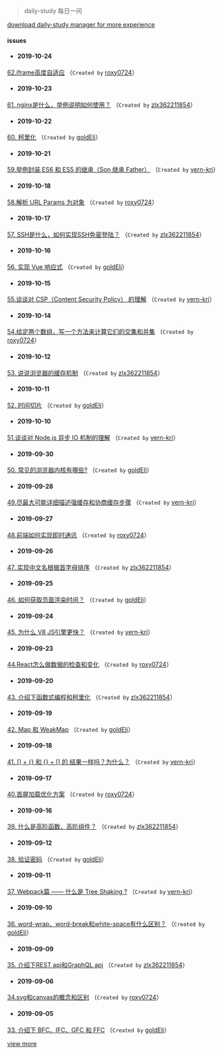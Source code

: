 
 > daily-study 每日一问

 [download daily-study manager for more experience](https://github.com/zlx362211854/issues-manager)
#### issues
* #### 2019-10-24
 [62.iframe高度自适应](https://github.com/zlx362211854/daily-study/issues/101) （`Created by` [roxy0724](https://github.com/roxy0724)）

* #### 2019-10-23
 [61. nginx是什么，举例说明如何使用？](https://github.com/zlx362211854/daily-study/issues/100) （`Created by` [zlx362211854](https://github.com/zlx362211854)）

* #### 2019-10-22
 [60. 柯里化](https://github.com/zlx362211854/daily-study/issues/99) （`Created by` [goldEli](https://github.com/goldEli)）

* #### 2019-10-21
 [59.举例封装 ES6 和 ES5 的继承（Son 继承 Father）](https://github.com/zlx362211854/daily-study/issues/98) （`Created by` [vern-kri](https://github.com/vern-kri)）

* #### 2019-10-18
 [58.解析 URL Params 为对象](https://github.com/zlx362211854/daily-study/issues/97) （`Created by` [roxy0724](https://github.com/roxy0724)）

* #### 2019-10-17
 [57. SSH是什么，如何实现SSH免密登陆？](https://github.com/zlx362211854/daily-study/issues/96) （`Created by` [zlx362211854](https://github.com/zlx362211854)）

* #### 2019-10-16
 [56. 实现 Vue 响应式](https://github.com/zlx362211854/daily-study/issues/95) （`Created by` [goldEli](https://github.com/goldEli)）

* #### 2019-10-15
 [55.谈谈对 CSP（Content Security Policy） 的理解](https://github.com/zlx362211854/daily-study/issues/94) （`Created by` [vern-kri](https://github.com/vern-kri)）

* #### 2019-10-14
 [54.给定两个数组，写一个方法来计算它们的交集和并集](https://github.com/zlx362211854/daily-study/issues/93) （`Created by` [roxy0724](https://github.com/roxy0724)）

* #### 2019-10-12
 [53. 说说浏览器的缓存机制](https://github.com/zlx362211854/daily-study/issues/92) （`Created by` [zlx362211854](https://github.com/zlx362211854)）

* #### 2019-10-11
 [52. 时间切片](https://github.com/zlx362211854/daily-study/issues/90) （`Created by` [goldEli](https://github.com/goldEli)）

* #### 2019-10-10
 [51.谈谈对 Node.js 异步 IO 机制的理解](https://github.com/zlx362211854/daily-study/issues/89) （`Created by` [vern-kri](https://github.com/vern-kri)）

* #### 2019-09-30
 [50. 常见的浏览器内核有哪些?](https://github.com/zlx362211854/daily-study/issues/88) （`Created by` [goldEli](https://github.com/goldEli)）

* #### 2019-09-28
 [49.尽最大可能详细描述强缓存和协商缓存步骤](https://github.com/zlx362211854/daily-study/issues/87) （`Created by` [vern-kri](https://github.com/vern-kri)）

* #### 2019-09-27
 [48.前端如何实现即时通讯](https://github.com/zlx362211854/daily-study/issues/86) （`Created by` [roxy0724](https://github.com/roxy0724)）

* #### 2019-09-26
 [47. 实现中文名根据首字母排序](https://github.com/zlx362211854/daily-study/issues/85) （`Created by` [zlx362211854](https://github.com/zlx362211854)）

* #### 2019-09-25
 [46. 如何获取页面渲染时间？](https://github.com/zlx362211854/daily-study/issues/84) （`Created by` [goldEli](https://github.com/goldEli)）

* #### 2019-09-24
 [45. 为什么 V8 JS引擎更快？](https://github.com/zlx362211854/daily-study/issues/83) （`Created by` [vern-kri](https://github.com/vern-kri)）

* #### 2019-09-23
 [44.React怎么做数据的检查和变化](https://github.com/zlx362211854/daily-study/issues/82) （`Created by` [roxy0724](https://github.com/roxy0724)）

* #### 2019-09-20
 [43. 介绍下函数式编程和柯里化](https://github.com/zlx362211854/daily-study/issues/81) （`Created by` [zlx362211854](https://github.com/zlx362211854)）

* #### 2019-09-19
 [42. Map 和 WeakMap](https://github.com/zlx362211854/daily-study/issues/80) （`Created by` [goldEli](https://github.com/goldEli)）

* #### 2019-09-18
 [41. [] + {} 和 {} + [] 的 结果一样吗？为什么？](https://github.com/zlx362211854/daily-study/issues/79) （`Created by` [vern-kri](https://github.com/vern-kri)）

* #### 2019-09-17
 [40.首屏加载优化方案](https://github.com/zlx362211854/daily-study/issues/78) （`Created by` [roxy0724](https://github.com/roxy0724)）

* #### 2019-09-16
 [39. 什么是高阶函数，高阶组件？](https://github.com/zlx362211854/daily-study/issues/77) （`Created by` [zlx362211854](https://github.com/zlx362211854)）

* #### 2019-09-12
 [38. 验证密码](https://github.com/zlx362211854/daily-study/issues/76) （`Created by` [goldEli](https://github.com/goldEli)）

* #### 2019-09-11
 [37. Webpack篇 —— 什么是 Tree Shaking ?](https://github.com/zlx362211854/daily-study/issues/75) （`Created by` [vern-kri](https://github.com/vern-kri)）

* #### 2019-09-10
 [36. word-wrap、word-break和white-space有什么区别？](https://github.com/zlx362211854/daily-study/issues/74) （`Created by` [goldEli](https://github.com/goldEli)）

* #### 2019-09-09
 [35. 介绍下REST api和GraphQL api](https://github.com/zlx362211854/daily-study/issues/73) （`Created by` [zlx362211854](https://github.com/zlx362211854)）

* #### 2019-09-06
 [34.svg和canvas的概念和区别](https://github.com/zlx362211854/daily-study/issues/72) （`Created by` [roxy0724](https://github.com/roxy0724)）

* #### 2019-09-05
 [33. 介绍下 BFC、IFC、GFC 和 FFC](https://github.com/zlx362211854/daily-study/issues/70) （`Created by` [goldEli](https://github.com/goldEli)）

 [view more](https://github.com/zlx362211854/daily-study/issues)